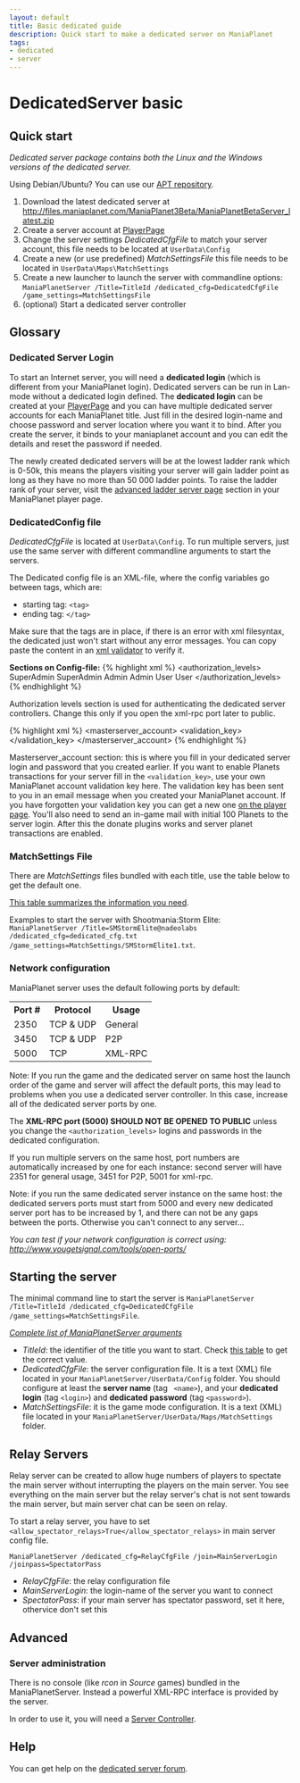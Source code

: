 ```yaml
---
layout: default
title: Basic dedicated guide
description: Quick start to make a dedicated server on ManiaPlanet
tags:
- dedicated
- server
---
```


# DedicatedServer basic

## Quick start

*Dedicated server package contains both the Linux and the Windows versions of the dedicated server.*

Using Debian/Ubuntu? You can use our [APT repository](../tools/apt.html).

1. Download the latest dedicated server at http://files.maniaplanet.com/ManiaPlanet3Beta/ManiaPlanetBetaServer_latest.zip
2. Create a server account at [PlayerPage](https://player.maniaplanet.com/dedicated-servers)
3. Change the server settings *DedicatedCfgFile* to match your server account, this file needs to be located at `UserData\Config`
4. Create a new (or use predefined) *MatchSettingsFile* this file needs to be located in `UserData\Maps\MatchSettings`
5. Create a new launcher to launch the server with commandline options: `ManiaPlanetServer /Title=TitleId /dedicated_cfg=DedicatedCfgFile /game_settings=MatchSettingsFile`
6. (optional) Start a dedicated server controller

## Glossary

### Dedicated Server Login

To start an Internet server, you will need a **dedicated login** (which is different from your ManiaPlanet login). Dedicated servers can be run in Lan-mode without a dedicated login defined. The **dedicated login** can be created at your [PlayerPage](https://player.maniaplanet.com/dedicated-servers) and you can have multiple dedicated server accounts for each ManiaPlanet title. Just fill in the desired login-name and choose password and server location where you want it to bind. After you create the server, it binds to your maniaplanet account and you can edit the details and reset the password if needed.

The newly created dedicated servers will be at the lowest ladder rank which is 0-50k, this means the players visiting your server will gain ladder point as long as they have no more than 50 000 ladder points. To raise the ladder rank of your server, visit the [advanced ladder server page](https://player.maniaplanet.com//dedicated-servers/ladder) section in your ManiaPlanet player page.

### DedicatedConfig file

*DedicatedCfgFile* is located at `UserData\Config`.
To run multiple servers, just use the same server with different commandline arguments to start the servers.

The Dedicated config file is an XML-file, where the config variables go between tags, which are:

* starting tag: `<tag>`
* ending tag: `</tag>`

Make sure that the tags are in place, if there is an error with xml filesyntax, the dedicated just won't start without any error messages. You can copy paste the content in an [xml validator](http://www.validome.org/xml/) to verify it.

**Sections on Config-file:**
{% highlight xml %}
<authorization_levels>
	<level>
		<name>SuperAdmin</name>
		<password>SuperAdmin</password>
	</level>
	<level>
		<name>Admin</name>
		<password>Admin</password>
	</level>
	<level>
		<name>User</name>
		<password>User</password>
	</level>
</authorization_levels>
{% endhighlight %}


Authorization levels section is used for authenticating the dedicated server controllers.
Change this only if you open the xml-rpc port later to public.

{% highlight xml %}
<masterserver_account>
	<login>   </login>
	<password>   </password>
	<validation_key>   </validation_key>
</masterserver_account>
{% endhighlight %}


Masterserver_account section: this is where you fill in your dedicated server login and password that you created earlier.
If you want to enable Planets transactions for your server fill in the `<validation_key>`, use your own ManiaPlanet account validation key here. The validation key has been sent to you in an email message when you created your ManiaPlanet account. If you have forgotten your validation key you can get a new one [on the player page](https://player.maniaplanet.com/account/validation-code). You'll also need to send an in-game mail with initial 100 Planets to the server login. After this the donate plugins works and server planet transactions are enabled.

### MatchSettings File

There are *MatchSettings* files bundled with each title, use the table below to get the default one.

[This table summarizes the information you need](titleids.html).

Examples to start the server with Shootmania:Storm Elite: `ManiaPlanetServer /Title=SMStormElite@nadeolabs /dedicated_cfg=dedicated_cfg.txt /game_settings=MatchSettings/SMStormElite1.txt`.

### Network configuration

ManiaPlanet server uses the default following ports by default:

<table>
  <tr>
    <th>Port #</th><th>Protocol</th><th>Usage</th>
  </tr>
  <tr>
    <td>2350</td><td>TCP & UDP</td><td>General</td>
  </tr>
  <tr>
    <td>3450</td><td>TCP & UDP</td><td>P2P</td>
  </tr>
  <tr>
    <td>5000</td><td>TCP</td><td>XML-RPC</td>
  </tr>
</table>

Note: If you run the game and the dedicated server on same host the launch order of the game and server will affect the default ports, this may lead to problems when you use a dedicated server controller. In this case, increase all of the dedicated server ports by one.

The **XML-RPC port (5000) SHOULD NOT BE OPENED TO PUBLIC** unless you change the `<authorization_levels>` logins and passwords in the dedicated configuration.

If you run multiple servers on the same host, port numbers are automatically increased by one for each instance: second server will have 2351 for general usage, 3451 for P2P, 5001 for xml-rpc.

Note: if you run the same dedicated server instance on the same host: the dedicated servers ports must start from 5000 and every new dedicated server port has to be increased by 1, and there can not be any gaps between the ports. Otherwise you can't connect to any server...

*You can test if your network configuration is correct using: <http://www.yougetsignal.com/tools/open-ports/>*




## Starting the server


The minimal command line to start the server is `ManiaPlanetServer /Title=TitleId /dedicated_cfg=DedicatedCfgFile /game_settings=MatchSettingsFile`.

*[Complete list of ManiaPlanetServer arguments](command-line.html)*

* *TitleId*: the identifier of the title you want to start. Check [this table](titleids.html) to get the correct value.
* *DedicatedCfgFile*: the server configuration file. It is a text (XML) file located in your `ManiaPlanetServer/UserData/Config` folder. You should configure at least the **server name** (tag ` <name>`), and your **dedicated login** (tag `<login>`) and **dedicated password** (tag `<password>`).
* *MatchSettingsFile*: it is the game mode configuration. It is a text (XML) file located in your `ManiaPlanetServer/UserData/Maps/MatchSettings` folder.

## Relay Servers


Relay server can be created to allow huge numbers of players to spectate the main server without interrupting the players on the main server. You see everything on the main server but the relay server's chat is not sent towards the main server, but main server chat can be seen on relay.

To start a relay server, you have to set `<allow_spectator_relays>True</allow_spectator_relays>` in main server config file.

`ManiaPlanetServer /dedicated_cfg=RelayCfgFile /join=MainServerLogin /joinpass=SpectatorPass`

* *RelayCfgFile*: the relay configuration file
* *MainServerLogin*: the login-name of the server you want to connect
* *SpectatorPass*: if your main server has spectator password, set it here, othervice don't set this


## Advanced 
### Server administration

There is no console (like *rcon* in *Source* games) bundled in the ManiaPlanetServer. Instead a powerful XML-RPC interface is provided by the server.

In order to use it, you will need a [Server Controller](tools/index.html#server-controllers).

## Help

You can get help on the [dedicated server forum](http://forum.maniaplanet.com/viewforum.php?f=261).
